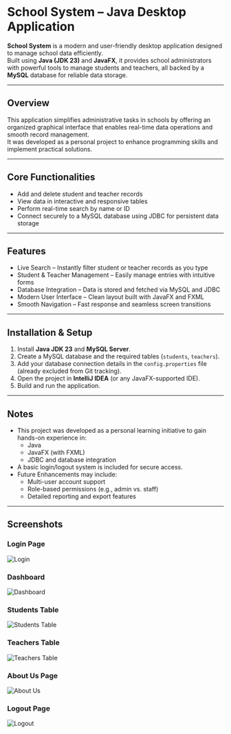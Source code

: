 # School System – Java Desktop Application

**School System** is a modern and user-friendly desktop application designed to manage school data efficiently.  
Built using **Java (JDK 23)** and **JavaFX**, it provides school administrators with powerful tools to manage students and teachers, all backed by a **MySQL** database for reliable data storage.

---

## Overview

This application simplifies administrative tasks in schools by offering an organized graphical interface that enables real-time data operations and smooth record management.  
It was developed as a personal project to enhance programming skills and implement practical solutions.

---

## Core Functionalities

- Add and delete student and teacher records  
- View data in interactive and responsive tables  
- Perform real-time search by name or ID  
- Connect securely to a MySQL database using JDBC for persistent data storage

---

## Features

- Live Search – Instantly filter student or teacher records as you type  
- Student & Teacher Management – Easily manage entries with intuitive forms  
- Database Integration – Data is stored and fetched via MySQL and JDBC  
- Modern User Interface – Clean layout built with JavaFX and FXML  
- Smooth Navigation – Fast response and seamless screen transitions

---

## Installation & Setup

1. Install **Java JDK 23** and **MySQL Server**.
2. Create a MySQL database and the required tables (`students`, `teachers`).
3. Add your database connection details in the `config.properties` file (already excluded from Git tracking).
4. Open the project in **IntelliJ IDEA** (or any JavaFX-supported IDE).
5. Build and run the application.

---

## Notes

- This project was developed as a personal learning initiative to gain hands-on experience in:
  - Java  
  - JavaFX (with FXML)  
  - JDBC and database integration
- A basic login/logout system is included for secure access.
- Future Enhancements may include:
  - Multi-user account support  
  - Role-based permissions (e.g., admin vs. staff)  
  - Detailed reporting and export features

---

## Screenshots

### Login Page  
![Login](src/main/resources/images/Login)

### Dashboard  
![Dashboard](src/main/resources/images/Dashboard)

### Students Table  
![Students Table](src/main/resources/images/Students)

### Teachers Table  
![Teachers Table](src/main/resources/images/Teachers)

### About Us Page  
![About Us](src/main/resources/images/AboutUs)

### Logout Page  
![Logout](src/main/resources/images/Logout)
